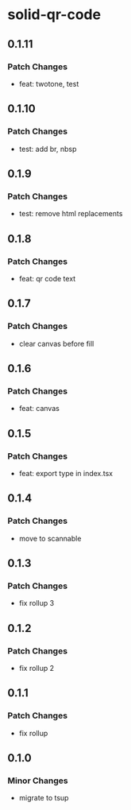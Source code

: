 # solid-qr-code

## 0.1.11

### Patch Changes

- feat: twotone, test

## 0.1.10

### Patch Changes

- test: add br, nbsp

## 0.1.9

### Patch Changes

- test: remove html replacements

## 0.1.8

### Patch Changes

- feat: qr code text

## 0.1.7

### Patch Changes

- clear canvas before fill

## 0.1.6

### Patch Changes

- feat: canvas

## 0.1.5

### Patch Changes

- feat: export type in index.tsx

## 0.1.4

### Patch Changes

- move to scannable

## 0.1.3

### Patch Changes

- fix rollup 3

## 0.1.2

### Patch Changes

- fix rollup 2

## 0.1.1

### Patch Changes

- fix rollup

## 0.1.0

### Minor Changes

- migrate to tsup
